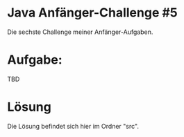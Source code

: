 # Java Anfänger-Challenge #5
Die sechste Challenge meiner Anfänger-Aufgaben.

# Aufgabe:
TBD

# Lösung
  Die Lösung befindet sich hier im Ordner "src".